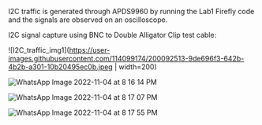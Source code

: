 I2C traffic is generated through APDS9960 by running the Lab1 Firefly code and the signals are observed on an oscilloscope.

I2C signal capture using BNC to Double Alligator Clip test cable:

![I2C_traffic_img1](https://user-images.githubusercontent.com/114099174/200092513-9de696f3-642b-4b2b-a301-10b20495ec0b.jpeg | width=200)


![WhatsApp Image 2022-11-04 at 8 16 14 PM](https://user-images.githubusercontent.com/114099174/200092524-e14e3d75-e7d2-498d-b5a5-5f70e1cd702d.jpeg)


![WhatsApp Image 2022-11-04 at 8 17 07 PM](https://user-images.githubusercontent.com/114099174/200092531-408ef535-65b5-4895-8600-b1d337c66d83.jpeg)


![WhatsApp Image 2022-11-04 at 8 17 55 PM](https://user-images.githubusercontent.com/114099174/200092537-7edd61fe-15ee-4548-904a-935843b36b27.jpeg)
